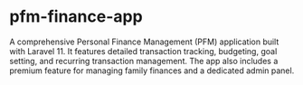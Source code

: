 # pfm-finance-app
A comprehensive Personal Finance Management (PFM) application built with Laravel 11. It features detailed transaction tracking, budgeting, goal setting, and recurring transaction management. The app also includes a premium feature for managing family finances and a dedicated admin panel.
